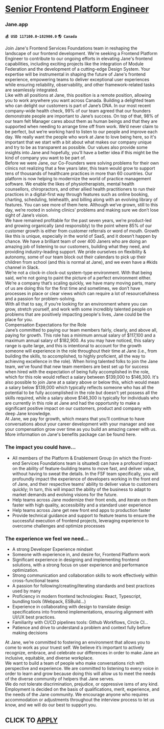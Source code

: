# [Senior Frontend Platform Engineer](https://www.remotewlb.com/apply/senior-frontend-platform-engineer)  
### Jane.app  
#### `💰 USD 117100.0~182900.0` `🌎 Canada`  
Join Jane's Frontend Services Foundations team in reshaping the landscape of our frontend development. We're seeking a Frontend Platform Engineer to contribute to our ongoing efforts in elevating Jane's frontend capabilities, including exciting projects like the integration of Module Federation and the development of a cutting-edge Design System. Your expertise will be instrumental in shaping the future of Jane's frontend experience, empowering teams to deliver exceptional user experiences while ensuring reliability, observability, and other framework-related tasks are seamlessly integrated.  
Like with all positions at Jane, this position is a remote position, allowing you to work anywhere you want across Canada. Building a delighted team who can delight our customers is part of Jane’s DNA. In our most recent company-wide health check, 99% of our team agreed that our founders demonstrate people are important to Jane’s success. On top of that, 98% of our team felt Manager cares about them as human beings and that they are supported when needing to arrange time off from work. We’d never claim to be perfect, but we’re working hard to listen to our people and improve each day. We really want the people who work at Jane to love being here, so it's important that we start with a bit about what makes our company unique and try to be as transparent as possible. Our values also provide some insights into Jane and hopefully, you’ll have a better idea if this might be the kind of company you want to be part of.  
Before we were Jane, our Co-Founders were solving problems for their own clinics not realizing that a few years later, this team would grow to support tens of thousands of healthcare practices in more than 60 countries. Our platform is now helping to modernize the world of practice management software. We enable the likes of physiotherapists, mental health counsellors, chiropractors, and other allied health practitioners to run their practices in a digital-first way through features such as online booking, charting, scheduling, telehealth, and billing along with an evolving library of features. You can see more of them here. Although we’ve grown, still to this day, we’re rooted in solving clinics’ problems and making sure we don’t lose sight of Jane’s vision.  
We have remained profitable for the past seven years, we’re product-led and growing organically (and responsibly) to the point where 85% of our customer growth is either from customer referrals or word of mouth. Growth like this is unique, especially in the world of SaaS, and it doesn’t happen by chance. We have a brilliant team of over 400 Janers who are doing an amazing job of listening to our customers, building what they need, and providing industry-leading support. We pride ourselves on flexibility & autonomy, some of our team block out their calendars to pick up their children from school (and this is normal at Jane), and we even have a #kids channel in Slack.  
We’re not a clock-in clock-out system-type environment. With that being said, we’re not going to paint the picture of a perfect environment either. We’re a company that’s scaling quickly, we have many moving parts, many of us are doing this for the first time and sometimes, we don’t have processes in place or clear views which can require a lot of resourcefulness and a passion for problem-solving.  
With all that to say, if you’re looking for an environment where you can grow, stretch yourself, and work with some incredibly talented people on problems that are positively impacting people's lives, Jane could be the place for you.  
Compensation Expectations for the Role  
Jane’s committed to paying our team members fairly, clearly, and above all, paying for growth. This role has a minimum annual salary of $117,100 and a maximum annual salary of $182,900. As you may have noticed, this salary range is quite large, and this is intentional to account for the growth someone will experience in the role throughout their time at Jane (i.e., from building the skills, to accomplished, to highly proficient, all the way to achieving excellence in the role). When hiring talented folks to join the Jane team, we’ve found that new team members are best set up for success when hired with the expectation of being fully accomplished in the role, which for this role would reflect a salary between $139,000 to $146,300. It's also possible to join Jane at a salary above or below this, which would mean a salary below $139,000 which typically reflects someone who has all the potential to be fully accomplished in the role but doesn't yet possess all the skills required, while a
salary above $146,300 is typically for individuals who are currently in this role at Jane and had the opportunity to make a significant positive impact on our customers, product and company with deep Jane knowledge.  
At Jane, we pay for growth, which means that you’ll continue to have conversations about your career development with your manager and see your compensation grow over time as you build an amazing career with us.  
More information on Jane's benefits package can be found here.

### The impact you could have…

  * All members of the Platform & Enablement Group (in which the Front-end Services Foundations team is situated) can have a profound impact on the ability of feature-building teams to move fast, and deliver value, without having to sweat the details. In the FSF team specifically, you will profoundly impact the experience of developers working in the front end of Jane, and their respective teams’ ability to deliver value to customers quickly; In turn, this will impact the ability of the business to adapt to market demands and evolving visions for the future.
  * Help teams across Jane modernize their front ends, and iterate on them faster with high quality, accessibility and a standard user experience
  * Help teams across Jane get new front end apps to production faster
  * Provide technical guidance and support to feature teams to ensure the successful execution of frontend projects, leveraging experience to overcome challenges and optimize processes

### The experience we feel we need…

  * A strong Developer Experience mindset
  * Someone with experience in, and desire for, Frontend Platform work
  * Significant experience in designing and implementing frontend solutions, with a strong focus on user experience and performance optimization.
  * Strong communication and collaboration skills to work effectively within cross-functional teams
  * A passion for following/creating/iterating standards and best practices used by many
  * Proficiency in modern frontend technologies: React, Typescript, bundling tools (Webpack, ESBuild…)
  * Experience in collaborating with design to translate design specifications into frontend implementations, ensuring alignment with UI/UX best practices.
  * Familiarity with CI/CD pipelines tools: Github Workflows, Circle CI…
  * Patience and drive to understand a problem and context fully before making decisions

At Jane, we’re committed to fostering an environment that allows you to come to work as your truest self. We believe it’s important to actively recognize, embrace, and celebrate our differences in order to make Jane an inclusive, equitable, and diverse workplace.  
We want to build a team of people who make conversations rich with perspective and experience. We are committed to listening to every voice in order to learn and grow because doing this will allow us to meet the needs of the diverse community of helpers that Jane serves.  
We do not tolerate discrimination, prejudice, or oppressive isms of any kind. Employment is decided on the basis of qualifications, merit, experience, and the needs of the Jane community. We encourage anyone who requires accommodation or adjustments throughout the interview process to let us know, and we will do our best to support you.  
## CLICK TO [APPLY](https://www.remotewlb.com/apply/senior-frontend-platform-engineer)

